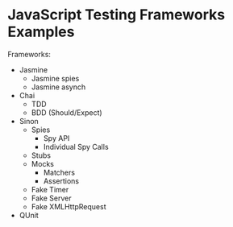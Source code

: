 # JavaScript Testing Frameworks Examples #

Frameworks:

- Jasmine
    - Jasmine spies
    - Jasmine asynch
- Chai
    - TDD
    - BDD (Should/Expect)
- Sinon
    - Spies
        - Spy API
        - Individual Spy Calls
    - Stubs
    - Mocks
        - Matchers
        - Assertions
    - Fake Timer
    - Fake Server
    - Fake XMLHttpRequest
- QUnit